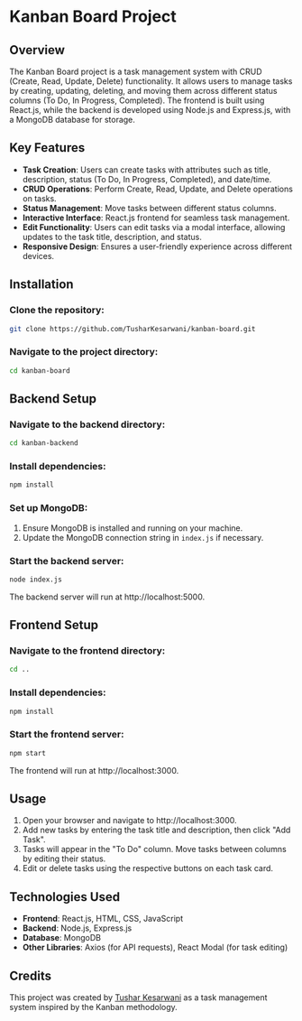 # Kanban Board Project

## Overview

The Kanban Board project is a task management system with CRUD (Create, Read, Update, Delete) functionality. It allows users to manage tasks by creating, updating, deleting, and moving them across different status columns (To Do, In Progress, Completed). The frontend is built using React.js, while the backend is developed using Node.js and Express.js, with a MongoDB database for storage.

## Key Features

- **Task Creation**: Users can create tasks with attributes such as title, description, status (To Do, In Progress, Completed), and date/time.
- **CRUD Operations**: Perform Create, Read, Update, and Delete operations on tasks.
- **Status Management**: Move tasks between different status columns.
- **Interactive Interface**: React.js frontend for seamless task management.
- **Edit Functionality**: Users can edit tasks via a modal interface, allowing updates to the task title, description, and status.
- **Responsive Design**: Ensures a user-friendly experience across different devices.

## Installation

### Clone the repository:

```sh
git clone https://github.com/TusharKesarwani/kanban-board.git
```

### Navigate to the project directory:

```sh
cd kanban-board
```

## Backend Setup

### Navigate to the backend directory:

```sh
cd kanban-backend
```

### Install dependencies:

```sh
npm install
```

### Set up MongoDB:

1. Ensure MongoDB is installed and running on your machine.
2. Update the MongoDB connection string in `index.js` if necessary.

### Start the backend server:

```sh
node index.js
```

The backend server will run at http://localhost:5000.

## Frontend Setup

### Navigate to the frontend directory:

```sh
cd ..
```

### Install dependencies:

```sh
npm install
```

### Start the frontend server:

```sh
npm start
```

The frontend will run at http://localhost:3000.

## Usage

1. Open your browser and navigate to http://localhost:3000.
2. Add new tasks by entering the task title and description, then click "Add Task".
3. Tasks will appear in the "To Do" column. Move tasks between columns by editing their status.
4. Edit or delete tasks using the respective buttons on each task card.

## Technologies Used

- **Frontend**: React.js, HTML, CSS, JavaScript
- **Backend**: Node.js, Express.js
- **Database**: MongoDB
- **Other Libraries**: Axios (for API requests), React Modal (for task editing)

## Credits

This project was created by [Tushar Kesarwani](https://github.com/TusharKesarwani) as a task management system inspired by the Kanban methodology.